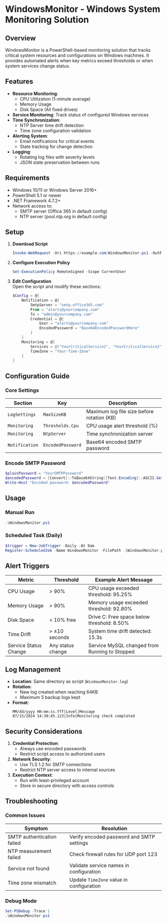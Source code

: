 
# WindowsMonitor - Windows System Monitoring Solution


## Overview
WindowsMonitor is a PowerShell-based monitoring solution that tracks critical system resources and configurations on Windows machines. It provides automated alerts when key metrics exceed thresholds or when system services change status.

## Features
- **Resource Monitoring**: 
  - CPU Utilization (1-minute average)
  - Memory Usage
  - Disk Space (All fixed drives)
- **Service Monitoring**: Track status of configured Windows services
- **Time Synchronization**:
  - NTP Server time drift detection
  - Time zone configuration validation
- **Alerting System**:
  - Email notifications for critical events
  - State tracking for change detection
- **Logging**:
  - Rotating log files with severity levels
  - JSON state preservation between runs

## Requirements
- Windows 10/11 or Windows Server 2016+
- PowerShell 5.1 or newer
- .NET Framework 4.7.2+
- Network access to:
  - SMTP server (Office 365 in default config)
  - NTP server (pool.ntp.org in default config)

## Setup
1. **Download Script**
   ```powershell
   Invoke-WebRequest -Uri https://example.com/WindowsMonitor.ps1 -OutFile WindowsMonitor.ps1
   ```

2. **Configure Execution Policy**
   ```powershell
   Set-ExecutionPolicy RemoteSigned -Scope CurrentUser
   ```

3. **Edit Configuration**  
   Open the script and modify these sections:
   ```powershell
   $Config = @{
       Notification = @{
           SmtpServer = "smtp.office365.com"
           From = "alerts@yourcompany.com"
           To = "admin@yourcompany.com"
           Credential = @{
               User = "alerts@yourcompany.com"
               EncodedPassword = "Base64EncodedPasswordHere"
           }
       }
       Monitoring = @{
           Services = @("YourCriticalService1", "YourCriticalService2")
           TimeZone = "Your-Time-Zone"
       }
   }
   ```

## Configuration Guide
### Core Settings
| Section         | Key                | Description                                  |
|-----------------|--------------------|----------------------------------------------|
| `LogSettings`   | `MaxSizeKB`        | Maximum log file size before rotation (KB)   |
| `Monitoring`    | `Thresholds.Cpu`   | CPU usage alert threshold (%)                |
| `Monitoring`    | `NtpServer`        | Time synchronization server                  |
| `Notification`  | `EncodedPassword`  | Base64 encoded SMTP password                 |

### Encode SMTP Password
```powershell
$plainPassword = "YourSMTPPassword"
$encodedPassword = [Convert]::ToBase64String([Text.Encoding]::ASCII.GetBytes($plainPassword))
Write-Host "Encoded password: $encodedPassword"
```

## Usage
### Manual Run
```powershell
.\WindowsMonitor.ps1
```

### Scheduled Task (Daily)
```powershell
$trigger = New-JobTrigger -Daily -At 9am
Register-ScheduledJob -Name WindowsMonitor -FilePath .\WindowsMonitor.ps1 -Trigger $trigger
```

## Alert Triggers
| Metric                | Threshold              | Example Alert Message                        |
|-----------------------|------------------------|----------------------------------------------|
| CPU Usage             | > 90%                  | CPU usage exceeded threshold: 95.25%         |
| Memory Usage          | > 90%                  | Memory usage exceeded threshold: 92.80%      |
| Disk Space            | < 10% free             | Drive C: Free space below threshold: 8.50%   |
| Time Drift            | > ±10 seconds          | System time drift detected: 15.3s            |
| Service Status Change | Any status change      | Service MySQL changed from Running to Stopped|

## Log Management
- **Location**: Same directory as script (`WindowsMonitor.log`)
- **Rotation**:
  - New log created when reaching 64KB
  - Maximum 5 backup logs kept
- **Format**:
  ```
  MM/dd/yyyy HH:mm:ss.fff|Level|Message
  07/15/2024 14:30:45.123|Info|Monitoring check completed
  ```

## Security Considerations
1. **Credential Protection**:
   - Always use encoded passwords
   - Restrict script access to authorized users
2. **Network Security**:
   - Use TLS 1.2 for SMTP connections
   - Restrict NTP server access to internal sources
3. **Execution Context**:
   - Run with least-privileged account
   - Store in secure directory with access controls

## Troubleshooting
### Common Issues
| Symptom                      | Resolution                                  |
|------------------------------|---------------------------------------------|
| SMTP authentication failed   | Verify encoded password and SMTP settings   |
| NTP measurement failed       | Check firewall rules for UDP port 123       |
| Service not found            | Validate service names in configuration     |
| Time zone mismatch           | Update `TimeZone` value in configuration    |

### Debug Mode
```powershell
Set-PSDebug -Trace 1
.\WindowsMonitor.ps1
